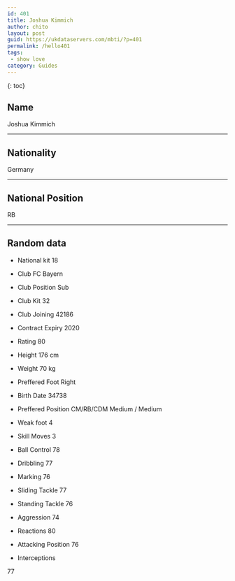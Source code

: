 ```yaml
---
id: 401
title: Joshua Kimmich
author: chito
layout: post
guid: https://ukdataservers.com/mbti/?p=401
permalink: /hello401
tags:
 - show love
category: Guides
---
```



{: toc}

## Name  
Joshua Kimmich 

* * *

## Nationality  
Germany 

* * *

## National Position  
RB 

* * *

## Random data 

  * National kit 
18 

  * Club 
FC Bayern 

  * Club Position 
Sub 

  * Club Kit 
32 

  * Club Joining 
42186 

  * Contract Expiry 
2020 

  * Rating 
80 

  * Height 
176 cm 

  * Weight 
70 kg 

  * Preffered Foot 
Right 

  * Birth Date 
34738 

  * Preffered Position 
CM/RB/CDM Medium / Medium 

  * Weak foot 
4 

  * Skill Moves 
3 

  * Ball Control 
78 

  * Dribbling 
77 

  * Marking 
76 

  * Sliding Tackle 
77 

  * Standing Tackle 
76 

  * Aggression 
74 

  * Reactions 
80 

  * Attacking Position 
76 

  * Interceptions 

77
